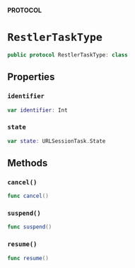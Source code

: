 **PROTOCOL**

# `RestlerTaskType`

```swift
public protocol RestlerTaskType: class
```

## Properties
### `identifier`

```swift
var identifier: Int
```

### `state`

```swift
var state: URLSessionTask.State
```

## Methods
### `cancel()`

```swift
func cancel()
```

### `suspend()`

```swift
func suspend()
```

### `resume()`

```swift
func resume()
```
